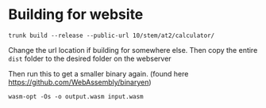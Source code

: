 # Building for website
```console
trunk build --release --public-url 10/stem/at2/calculator/
```

Change the url location if building for somewhere else.
Then copy the entire `dist` folder to the desired folder on the webserver

Then run this to get a smaller binary again. (found here https://github.com/WebAssembly/binaryen)
```console
wasm-opt -Os -o output.wasm input.wasm
```